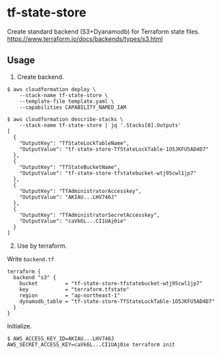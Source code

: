 # tf-state-store

Create standard backend (S3+Dyanamodb) for Terraform state files.  
https://www.terraform.io/docs/backends/types/s3.html

## Usage

1. Create backend.

```
$ aws cloudformation deploy \
	--stack-name tf-state-store \
	--template-file template.yaml \
	--capabilities CAPABILITY_NAMED_IAM

$ aws cloudformation describe-stacks \
	--stack-name tf-state-store | jq '.Stacks[0].Outputs'
[
  {
    "OutputKey": "TfStateLockTableName",
    "OutputValue": "tf-state-store-TfStateLockTable-1O5JKFU5AD4D7"
  },
  {
    "OutputKey": "TfStateBucketName",
    "OutputValue": "tf-state-store-tfstatebucket-wtj95cwl1jp7"
  },
  {
    "OutputKey": "TfAdministratorAccesskey",
    "OutputValue": "AKIAU...LHV746J"
  },
  {
    "OutputKey": "TfAdministratorSecretAccesskey",
    "OutputValue": "caVk6L...CI1UAj0ie"
  }
]
```

2. Use by terraform.

Write `backend.tf`

```
terraform {
  backend "s3" {
    bucket         = "tf-state-store-tfstatebucket-wtj95cwl1jp7"
    key            = "terraform.tfstate"
    region         = "ap-northeast-1"
    dynamodb_table = "tf-state-store-TfStateLockTable-1O5JKFU5AD4D7"
  }
}
```

Initialize.

```
$ AWS_ACCESS_KEY_ID=AKIAU...LHV746J AWS_SECRET_ACCESS_KEY=caVk6L...CI1UAj0ie terraform init
```
